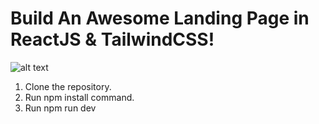 ﻿# Build An Awesome Landing Page in ReactJS & TailwindCSS! 
![alt text](https://github.com/TECHCROWDMY/practice-landing-page/blob/main/cover.jpg?raw=true)


1. Clone the repository.
2. Run npm install command.
3. Run npm run dev





